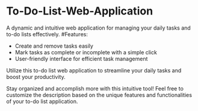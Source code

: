 # To-Do-List-Web-Application
A dynamic and intuitive web application for managing your daily tasks and to-do lists effectively.
#Features:
- Create and remove tasks easily
- Mark tasks as complete or incomplete with a simple click
- User-friendly interface for efficient task management

Utilize this to-do list web application to streamline your daily tasks and boost your productivity. 

Stay organized and accomplish more with this intuitive tool!
Feel free to customize the description based on the unique features and functionalities of your to-do list application.






